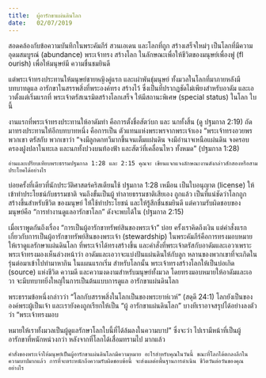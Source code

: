 ```yaml
---
title:  ผู้อารักขาแผ่นดินโลก
date:   02/07/2019
---
```


สอดคล้องกับข้อความบันทึกในพระคัมภีร์ สวนเอเดน และโลกที่ถูก สร้างเสร็จใหม่ๆ เป็นโลกที่มีความอุดมสมบูรณ์ (abundance) พระเจ้าทรง สร้างโลก ในลักษณะเพื่อให้ชีวิตของมนุษย์เพื่องฟู (fl ourish) เพื่อให้มนุษย์มี ความชื่นชมยินดี

แต่พระเจ้าทรงประทานให้มนุษย์ชายหญิงคู่แรก และเผ่าพันธุ์มนุษย์ ทั้งมวลในโลกที่มาภายหลังมีบทบาทดูแล อารักขาในสรรพสิ่งที่พระองค์ทรง สร้างไว้ ซึ่งเป็นที่ปรากฏชัดไม่เพียงสำหรับอาดัม และเอวาตั้งแต่เริ่มแรกที่ พระเจ้าตรัสเนรมิตสร้างโลกเสร็จ ให้มีสถานะพิเศษ (special status) ในโลก ใบนี้

งานแรกที่พระเจ้าทรงประทานให้อาดัมทำ คือการตั้งชื่อสัตว์บก และ นกทั้งสิ้น (ดู ปฐมกาล 2:19) ถัดมาทรงประทานให้อีกบทบาทหนึ่ง คือการเป็น ตัวแทนแห่งพระพรจากพระเจ้าเอง “พระเจ้าทรงอวยพรพวกเขา ตรัสกับ พวกเขาว่า “จงมีลูกดกทวีมากขึ้นจนเต็มแผ่นดิน จงมีอำนาจเหนือแผ่นดิน จงครอบครองฝูงปลาในทะเล และนกทั้งปวงบนท้องฟ้า และสัตว์ที่เคลื่อนไหว ทั้งหมด” (ปฐมกาล 1:28)

`อ่านและเปรียบเทียบพระธรรมปฐมกาล 1:28 และ 2:15 คุณจะ เขียนแจกแจงลักษณะงานดังกล่าวสักสองหรือสามประโยคได้อย่างไร`

บ่อยครั้งที่เดียวที่นักประวัติศาสตร์คริสเตียนใช้ ปฐมกาล 1:28 เหมือน เป็นใบอนุญาต (license) ให้เข้าทำประโยชน์กับธรรมชาติ จนถึงขั้นเป็นผู้ ทำลายธรรมชาติเสียเอง ถูกแล้ว เป็นที่แน่ชัดว่าโลกถูกสร้างขึ้นสำหรับชีวิต ของมนุษย์ ให้ใช้ทำประโยชน์ และให้รู้สึกชื่นชมยินดี แต่ความรับผิดชอบของ มนุษย์คือ “การทำงานดูแลอารักขาโลก” ดังจะพบได้ใน (ปฐมกาล 2:15)

เมื่อเราพูดกันถึงเรื่อง “การเป็นผู้อารักขาทรัพย์สินของพระเจ้า” บ่อย ครั้งเราคิดถึงเงิน แต่คำสั่งแรกเกี่ยวกับการเป็นผู้อารักขาทรัพย์สินของพระเจ้า (stewardship) ในพระคัมภีร์คือการทรงมอบหมายให้เราดูแลรักษาแผ่นดินโลก ที่พระเจ้าได้ทรงสร้างขึ้น และคำสั่งที่พระเจ้าตรัสกับอาดัมและเอวาเพราะ พระเจ้าทรงมองเห็นล่วงหน้าว่า อาดัมและเอวาจะแบ่งปันแผ่นดินให้กับลูก หลานของพวกเขาที่จะเกิดในรุ่นต่อมาเข้าไปทำมาหากิน ในแผนแรกเริ่ม สำหรับโลกนั้น พระเจ้าทรงสร้างโลกให้เป็นบ่อเกิด (source) แห่งชีวิต ความดี และความงดงามสำหรับมนุษย์ทั้งมวล โดยทรงมอบหมายให้อาดัมและเอวา จะมีบทบาทยิ่งใหญ่ในการเป็นต้นแบบการดูแล อารักขาแผ่นดินโลก

พระธรรมข้อหนึ่งกล่าวว่า “โลกกับสรรพสิ่งในโลกเป็นของพระยาห์เวห์” (สดุดี 24:1) โลกยังเป็นขององค์พระผู้เป็นเจ้า และเรายังคงถูกเรียกให้เป็น “ผู้ อารักขาแผ่นดินโลก” บางทีเราอาจสรุปได้อย่างลงตัวว่า “พระเจ้าทรงมอบ

หมายให้เราทั้งมวลเป็นผู้ดูแลรักษาโลกใบนี้ที่ได้ล้มลงในความบาป” ซึ่งจะว่า ไปเรามีหน้าที่เป็นผู้อารักขาที่หนักหน่วงกว่า หลังจากที่โลกได้เสื่อมทรามไป มากแล้ว

`คำสั่งของพระเจ้าให้มนุษย์เป็นผู้อารักขาแผ่นดินโลกมีความหมาย อะไรสำหรับคุณในวันนี้ ขณะที่โลกได้ตกลงลึกในความบาปมากแล้ว การที่จะตระหนักถึงความรับผิดชอบข้อนี้ จะส่งผลต่อพื้นฐานการดำเนิน ชีวิตวันต่อวันของคุณอย่างไร`